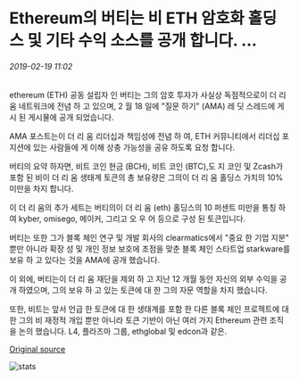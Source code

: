 # Ethereum의 버티는 비 ETH 암호화 홀딩스 및 기타 수익 소스를 공개 합니다. ...

###### 2019-02-19 11:02

ethereum (ETH) 공동 설립자 인 버티는 그의 암호 투자가 사실상 독점적으로이 더 리 움 네트워크에 전념 하 고 있으며, 2 월 18 일에 "질문 하기" (AMA) 레 딧 스레드에 게시 된 게시물에 공개 되었습니다.

AMA 포스트는이 더 리 움 리더십과 책임성에 전념 하 여, ETH 커뮤니티에서 리더십 포지션에 있는 사람들에 게 이해 상충 가능성을 공유 하도록 요청 합니다.

버티의 요약 하자면, 비트 코인 현금 (BCH), 비트 코인 (BTC),도 지 코인 및 Zcash가 포함 된 비이 더 리 움 생태계 토큰의 총 보유량은 그의이 더 리 움 홀딩스 가치의 10% 미만을 차지 합니다.

이 더 리 움의 추가 세트는 버티의이 더 리 움 (eth) 홀딩스의 10 퍼센트 미만을 통칭 하 여 kyber, omisego, 메이커, 그리고 오 우 어 등으로 구성 된 토큰입니다.

버티는 또한 그가 블록 체인 연구 및 개발 회사의 clearmatics에서 "중요 한 기업 지분" 뿐만 아니라 확장 성 및 개인 정보 보호에 초점을 맞춘 블록 체인 스타트업 starkware를 보유 하 고 있다는 것을 AMA에 공개 했습니다.

이 외에, 버티는이 더 리 움 재단을 제외 하 고 지난 12 개월 동안 자신의 외부 수익을 공개 하였으며, 그의 보유 하 고 있는 토큰에 대 한 그의 자문 역할을 차지 했습니다.

또한, 비트는 앞서 언급 한 토큰에 대 한 생태계를 포함 한 다른 블록 체인 프로젝트에 대 한 그의 비 재정적 개입 뿐만 아니라 토큰 기반이 아닌 여러 가지 Ethereum 관련 조직을 논의 했습니다. L4, 플라즈마 그룹, ethglobal 및 edcon과 같은.

[Original source](https://cointelegraph.com/news/ethereums-vitalik-buterin-discloses-non-eth-crypto-holdings-and-other-revenue-sources)

![stats](https://c.statcounter.com/11760860/0/a89fa40b/1/ "stats")